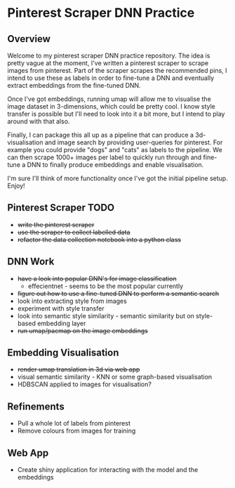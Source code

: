 # Pinterest Scraper DNN Practice
## Overview
Welcome to my pinterest scraper DNN practice repository.
The idea is pretty vague at the moment, I've written a pinterest scraper to
scrape images from pinterest. Part of the scraper scrapes the recommended pins,
I intend to use these as labels in order to fine-tune a DNN and eventually extract
embeddings from the fine-tuned DNN.

Once I've got embeddings, running umap
will allow me to visualise the image dataset in 3-dimensions, which could be
pretty cool. I know style transfer is possible but I'll need to look into it a
bit more, but I intend to play around with that also.

Finally, I can package this all up as a pipeline that can produce a
3d-visualisation and image search by providing user-queries for pinterest.
For example you could provide "dogs" and "cats" as labels to the pipeline.
We can then scrape 1000+ images per label to quickly run through and fine-tune
a DNN to finally produce embeddings and enable visualisation.

I'm sure I'll think of more functionality once I've got the initial pipeline
setup. Enjoy!

## Pinterest Scraper TODO
* <del>write the pinterest scraper</del>
* <del>use the scraper to collect labelled data</del>
* <del>refactor the data collection notebook into a python class</del>

## DNN Work
* <del>have a look into popular DNN's for image classification</del>
    * effecientnet - seems to be the most popular currently
* <del>figure out how to use a fine-tuned DNN to perform a semantic search</del>
* look into extracting style from images
* experiment with style transfer
* look into semantic style similarity - semantic similarity but on style-based embedding layer
* <del>run umap/pacmap on the image embeddings</del>

## Embedding Visualisation
* <del>render umap translation in 3d via web app</del>
* visual semantic similarity - KNN or some graph-based visualisation
* HDBSCAN applied to images for visualisation?

## Refinements
* Pull a whole lot of labels from pinterest
* Remove colours from images for training

## Web App
* Create shiny application for interacting with the model and the embeddings
